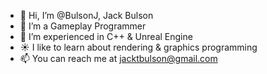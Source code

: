 - 👋 Hi, I’m @BulsonJ, Jack Bulson
- 👀 I’m a Gameplay Programmer
- 🌱 I’m experienced in C++ & Unreal Engine
- ☀️ I like to learn about rendering & graphics programming
- 📫 You can reach me at jacktbulson@gmail.com
